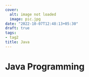 ```yaml
---
cover:
  alt: image not loaded
  image: pic.jpg
date: "2022-10-07T12:48:13+05:30"
draft: true
tags:
- tag2
title: Java
---
```


# Java Programming